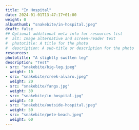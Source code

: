 ```yaml
---
title: "In Hospital"
date: 2024-01-01T13:47:17+01:00
weight: 0
albumthumb: "snakebite/in-hospital.jpeg"
draft: false
## Optional additional meta info for resources list
#  alt: Image alternative and screen-reader text
#  phototitle: A title for the photo
#  description: A sub-title or description for the photo
resources:
phototitle: "A slightly swollen leg"
description: "Test"
- src: "snakebite/big-leg.jpeg"
  weight: 10
- src: "snakebite/creek-alvaro.jpeg"
  weight: 20
- src: "snakebite/fangs.jpg"
  weight: 30
- src: "snakebite/in-hospital.jpg"
  weight: 40
- src: "snakebite/outside-hospital.jpeg"
  weight: 50
- src: "snakebite/pete-beach.jpeg"
  weight: 60
---
```

